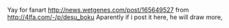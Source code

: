 Yay for fanart http://news.wetgenes.com/post/165649527 from http://4lfa.com/-/p/desu_boku Aparently if i post it here, he will draw more,